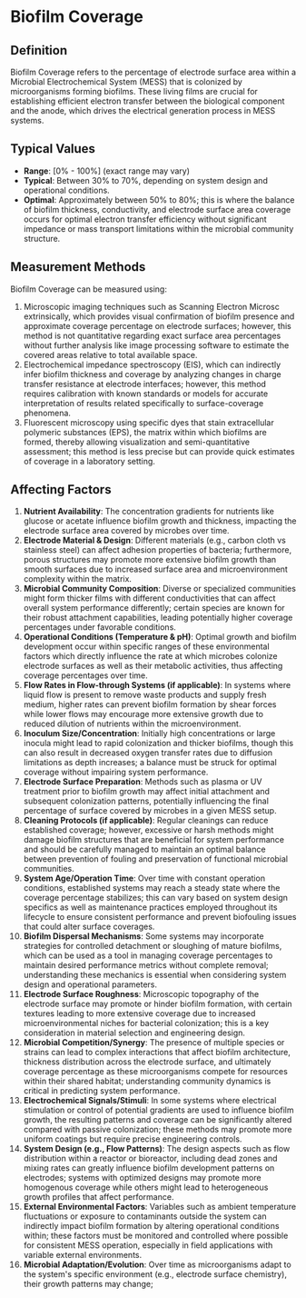 <!--
Parameter ID: biofilm_coverage
Category: biological
Generated: 2025-07-16T03:09:01.041Z
Model: phi3.5:latest
-->

# Biofilm Coverage

## Definition

Biofilm Coverage refers to the percentage of electrode surface area within a
Microbial Electrochemical System (MESS) that is colonized by microorganisms
forming biofilms. These living films are crucial for establishing efficient
electron transfer between the biological component and the anode, which drives
the electrical generation process in MESS systems.

## Typical Values

- **Range**: [0% - 100%] (exact range may vary)
- **Typical**: Between 30% to 70%, depending on system design and operational
  conditions.
- **Optimal**: Approximately between 50% to 80%; this is where the balance of
  biofilm thickness, conductivity, and electrode surface area coverage occurs
  for optimal electron transfer efficiency without significant impedance or mass
  transport limitations within the microbial community structure.

## Measurement Methods

Biofilm Coverage can be measured using:

1. Microscopic imaging techniques such as Scanning Electron Microsc
   extrinsically, which provides visual confirmation of biofilm presence and
   approximate coverage percentage on electrode surfaces; however, this method
   is not quantitative regarding exact surface area percentages without further
   analysis like image processing software to estimate the covered areas
   relative to total available space.
2. Electrochemical impedance spectroscopy (EIS), which can indirectly infer
   biofilm thickness and coverage by analyzing changes in charge transfer
   resistance at electrode interfaces; however, this method requires calibration
   with known standards or models for accurate interpretation of results related
   specifically to surface-coverage phenomena.
3. Fluorescent microscopy using specific dyes that stain extracellular polymeric
   substances (EPS), the matrix within which biofilms are formed, thereby
   allowing visualization and semi-quantitative assessment; this method is less
   precise but can provide quick estimates of coverage in a laboratory setting.

## Affecting Factors

1. **Nutrient Availability**: The concentration gradients for nutrients like
   glucose or acetate influence biofilm growth and thickness, impacting the
   electrode surface area covered by microbes over time.
2. **Electrode Material & Design**: Different materials (e.g., carbon cloth vs
   stainless steel) can affect adhesion properties of bacteria; furthermore,
   porous structures may promote more extensive biofilm growth than smooth
   surfaces due to increased surface area and microenvironment complexity within
   the matrix.
3. **Microbial Community Composition**: Diverse or specialized communities might
   form thicker films with different conductivities that can affect overall
   system performance differently; certain species are known for their robust
   attachment capabilities, leading potentially higher coverage percentages
   under favorable conditions.
4. **Operational Conditions (Temperature & pH)**: Optimal growth and biofilm
   development occur within specific ranges of these environmental factors which
   directly influence the rate at which microbes colonize electrode surfaces as
   well as their metabolic activities, thus affecting coverage percentages over
   time.
5. **Flow Rates in Flow-through Systems (if applicable)**: In systems where
   liquid flow is present to remove waste products and supply fresh medium,
   higher rates can prevent biofilm formation by shear forces while lower flows
   may encourage more extensive growth due to reduced dilution of nutrients
   within the microenvironment.
6. **Inoculum Size/Concentration**: Initially high concentrations or large
   inocula might lead to rapid colonization and thicker biofilms, though this
   can also result in decreased oxygen transfer rates due to diffusion
   limitations as depth increases; a balance must be struck for optimal coverage
   without impairing system performance.
7. **Electrode Surface Preparation**: Methods such as plasma or UV treatment
   prior to biofilm growth may affect initial attachment and subsequent
   colonization patterns, potentially influencing the final percentage of
   surface covered by microbes in a given MESS setup.
8. **Cleaning Protocols (if applicable)**: Regular cleanings can reduce
   established coverage; however, excessive or harsh methods might damage
   biofilm structures that are beneficial for system performance and should be
   carefully managed to maintain an optimal balance between prevention of
   fouling and preservation of functional microbial communities.
9. **System Age/Operation Time**: Over time with constant operation conditions,
   established systems may reach a steady state where the coverage percentage
   stabilizes; this can vary based on system design specifics as well as
   maintenance practices employed throughout its lifecycle to ensure consistent
   performance and prevent biofouling issues that could alter surface coverages.
10. **Biofilm Dispersal Mechanisms**: Some systems may incorporate strategies
    for controlled detachment or sloughing of mature biofilms, which can be used
    as a tool in managing coverage percentages to maintain desired performance
    metrics without complete removal; understanding these mechanics is essential
    when considering system design and operational parameters.
11. **Electrode Surface Roughness**: Microscopic topography of the electrode
    surface may promote or hinder biofilm formation, with certain textures
    leading to more extensive coverage due to increased microenvironmental
    niches for bacterial colonization; this is a key consideration in material
    selection and engineering design.
12. **Microbial Competition/Synergy**: The presence of multiple species or
    strains can lead to complex interactions that affect biofilm architecture,
    thickness distribution across the electrode surface, and ultimately coverage
    percentage as these microorganisms compete for resources within their shared
    habitat; understanding community dynamics is critical in predicting system
    performance.
13. **Electrochemical Signals/Stimuli**: In some systems where electrical
    stimulation or control of potential gradients are used to influence biofilm
    growth, the resulting patterns and coverage can be significantly altered
    compared with passive colonization; these methods may promote more uniform
    coatings but require precise engineering controls.
14. **System Design (e.g., Flow Patterns)**: The design aspects such as flow
    distribution within a reactor or bioreactor, including dead zones and mixing
    rates can greatly influence biofilm development patterns on electrodes;
    systems with optimized designs may promote more homogenous coverage while
    others might lead to heterogeneous growth profiles that affect performance.
15. **External Environmental Factors**: Variables such as ambient temperature
    fluctuations or exposure to contaminants outside the system can indirectly
    impact biofilm formation by altering operational conditions within; these
    factors must be monitored and controlled where possible for consistent MESS
    operation, especially in field applications with variable external
    environments.
16. **Microbial Adaptation/Evolution**: Over time as microorganisms adapt to the
    system's specific environment (e.g., electrode surface chemistry), their
    growth patterns may change;
